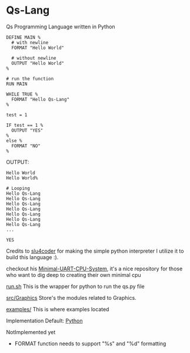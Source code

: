 # Qs-Lang
Qs Programming Language written in Python

```qs 
DEFINE MAIN %
  # with newline
  FORMAT "Hello World"
  
  # without newline
  OUTPUT "Hello World"
%

# run the function
RUN MAIN

WHILE TRUE %
  FORMAT "Hello Qs-Lang"
%

test = 1 

IF test == 1 %
  OUTPUT "YES"
% 
else %
  FORMAT "NO"
%
```

OUTPUT:
```qs 
Hello World
Hello World%

# Looping
Hello Qs-Lang
Hello Qs-Lang
Hello Qs-Lang
Hello Qs-Lang
Hello Qs-Lang
Hello Qs-Lang
Hello Qs-Lang
...

YES
```

Credits to [slu4coder](https://github.com/slu4coder/)
for making the simple python interpreter I utilize it 
to build this language :).

checkout his [Minimal-UART-CPU-System](https://github.com/slu4coder/Minimal-UART-CPU-System),
it's a nice repository for those who want to dig deep to creating their own minimal cpu

[run.sh](./run.sh) This is the wrapper for python to run the qs.py file

[src/Graphics](./src/Graphics/) Store's the modules related to Graphics.
  
[examples/](./examples/) This is where examples located

Implementation
  Default: [Python](python.org)

NotImplemented yet
  - FORMAT function needs to support "%s" and "%d" formatting
